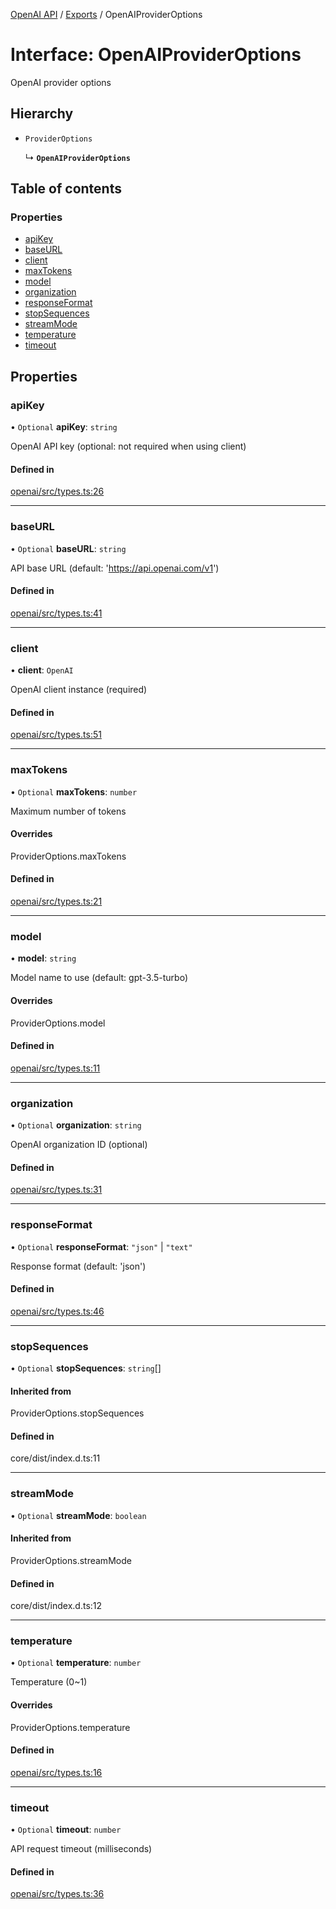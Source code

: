 <!-- 
 ⚠️  AUTO-GENERATED FILE - DO NOT EDIT MANUALLY
 This file is automatically generated by scripts/docs-generator.js
 To make changes, edit the source TypeScript files or update the generator script
-->

[OpenAI API](../../) / [Exports](../modules) / OpenAIProviderOptions

# Interface: OpenAIProviderOptions

OpenAI provider options

## Hierarchy

- `ProviderOptions`

  ↳ **`OpenAIProviderOptions`**

## Table of contents

### Properties

- [apiKey](OpenAIProviderOptions#apikey)
- [baseURL](OpenAIProviderOptions#baseurl)
- [client](OpenAIProviderOptions#client)
- [maxTokens](OpenAIProviderOptions#maxtokens)
- [model](OpenAIProviderOptions#model)
- [organization](OpenAIProviderOptions#organization)
- [responseFormat](OpenAIProviderOptions#responseformat)
- [stopSequences](OpenAIProviderOptions#stopsequences)
- [streamMode](OpenAIProviderOptions#streammode)
- [temperature](OpenAIProviderOptions#temperature)
- [timeout](OpenAIProviderOptions#timeout)

## Properties

### apiKey

• `Optional` **apiKey**: `string`

OpenAI API key (optional: not required when using client)

#### Defined in

[openai/src/types.ts:26](https://github.com/woojubb/robota/blob/b0cf7aa96e615a2c6055b8b6239ad3905ce992d6/packages/openai/src/types.ts#L26)

___

### baseURL

• `Optional` **baseURL**: `string`

API base URL (default: 'https://api.openai.com/v1')

#### Defined in

[openai/src/types.ts:41](https://github.com/woojubb/robota/blob/b0cf7aa96e615a2c6055b8b6239ad3905ce992d6/packages/openai/src/types.ts#L41)

___

### client

• **client**: `OpenAI`

OpenAI client instance (required)

#### Defined in

[openai/src/types.ts:51](https://github.com/woojubb/robota/blob/b0cf7aa96e615a2c6055b8b6239ad3905ce992d6/packages/openai/src/types.ts#L51)

___

### maxTokens

• `Optional` **maxTokens**: `number`

Maximum number of tokens

#### Overrides

ProviderOptions.maxTokens

#### Defined in

[openai/src/types.ts:21](https://github.com/woojubb/robota/blob/b0cf7aa96e615a2c6055b8b6239ad3905ce992d6/packages/openai/src/types.ts#L21)

___

### model

• **model**: `string`

Model name to use (default: gpt-3.5-turbo)

#### Overrides

ProviderOptions.model

#### Defined in

[openai/src/types.ts:11](https://github.com/woojubb/robota/blob/b0cf7aa96e615a2c6055b8b6239ad3905ce992d6/packages/openai/src/types.ts#L11)

___

### organization

• `Optional` **organization**: `string`

OpenAI organization ID (optional)

#### Defined in

[openai/src/types.ts:31](https://github.com/woojubb/robota/blob/b0cf7aa96e615a2c6055b8b6239ad3905ce992d6/packages/openai/src/types.ts#L31)

___

### responseFormat

• `Optional` **responseFormat**: ``"json"`` \| ``"text"``

Response format (default: 'json')

#### Defined in

[openai/src/types.ts:46](https://github.com/woojubb/robota/blob/b0cf7aa96e615a2c6055b8b6239ad3905ce992d6/packages/openai/src/types.ts#L46)

___

### stopSequences

• `Optional` **stopSequences**: `string`[]

#### Inherited from

ProviderOptions.stopSequences

#### Defined in

core/dist/index.d.ts:11

___

### streamMode

• `Optional` **streamMode**: `boolean`

#### Inherited from

ProviderOptions.streamMode

#### Defined in

core/dist/index.d.ts:12

___

### temperature

• `Optional` **temperature**: `number`

Temperature (0~1)

#### Overrides

ProviderOptions.temperature

#### Defined in

[openai/src/types.ts:16](https://github.com/woojubb/robota/blob/b0cf7aa96e615a2c6055b8b6239ad3905ce992d6/packages/openai/src/types.ts#L16)

___

### timeout

• `Optional` **timeout**: `number`

API request timeout (milliseconds)

#### Defined in

[openai/src/types.ts:36](https://github.com/woojubb/robota/blob/b0cf7aa96e615a2c6055b8b6239ad3905ce992d6/packages/openai/src/types.ts#L36)
